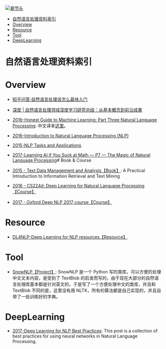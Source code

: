 [![章节头](https://parg.co/UGo)](https://parg.co/b4z) 
 - [自然语言处理资料索引](#%E8%87%AA%E7%84%B6%E8%AF%AD%E8%A8%80%E5%A4%84%E7%90%86%E8%B5%84%E6%96%99%E7%B4%A2%E5%BC%95)
- [Overview](#overview)
- [Resource](#resource)
- [Tool](#tool)
- [DeepLearning](#deeplearning) 

# 自然语言处理资料索引
# Overview

- [知乎问答:自然语言处理该怎么最快入门](https://www.zhihu.com/question/19895141/answer/20084186)
- [深度 | 自然语言处理领域深度学习研究总结：从基本概念到前沿成果](http://mp.weixin.qq.com/s?__biz=MzA3MzI4MjgzMw==&mid=2650722208&idx=1&sn=52397806416c7d7f570d5c8fc9ecb96e&chksm=871b0bdeb06c82c85c03e7a07a3c71d9258969470ed8b70eeff850db98a0b7b98cda6fe787ee&mpshare=1&scene=23&srcid=01112KQgkGgBgbhPcHK1N2Lt#rd)
- [2016-Honest Guide to Machine Learning: Part Three Natural Language Processing](https://medium.com/axiomzenteam/honest-guide-to-machine-learning-part-three-54a1c71a9d64#.6m3avvq29): 中文译本[这里](http://www.jiqizhixin.com/article/2314)。 
- [2016-Introduction to Natural Language Processing (NLP)](http://blog.algorithmia.com/introduction-natural-language-processing-nlp/) 
- [2015-NLP Tasks and Applications](http://www.cs.jhu.edu/~jason/465/PDFSlides/lect36-tasks.pdf)

- [2017-Learning AI if You Suck at Math — P7 — The Magic of Natural Language Processing](https://parg.co/bR4)# Book & Course

- [2015 - Text Data Management and Analysis【Book】](): A Practical Introduction to Information Retrieval and Text Mining

- [2016 - CS224d: Deep Learning for Natural Language Processing【Course】](http://cs224d.stanford.edu/syllabus.html)

- [2017 - Oxford Deep NLP 2017 course【Course】](https://github.com/oxford-cs-deepnlp-2017/lectures)


# Resource
- [DL4NLP-Deep Learning for NLP resources【Resource】](https://github.com/andrewt3000/DL4NLP) 
# Tool
- [SnowNLP【Project】](https://github.com/isnowfy/snownlp): SnowNLP 是一个 Python 写的类库，可以方便的处理中文文本内容，是受到了 TextBlob 的启发而写的，由于现在大部分的自然语言处理库基本都是针对英文的，于是写了一个方便处理中文的类库，并且和 TextBlob 不同的是，这里没有用 NLTK，所有的算法都是自己实现的，并且自带了一些训练好的字典。
# DeepLearning

- [2017-Deep Learning for NLP Best Practices](http://ruder.io/deep-learning-nlp-best-practices/index.html#optimization): This post is a collection of best practices for using neural networks in Natural Language Processing. 